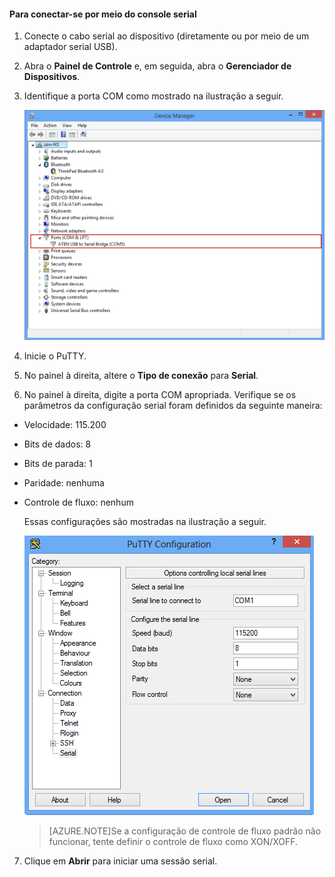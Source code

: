 
#### Para conectar-se por meio do console serial

1. Conecte o cabo serial ao dispositivo (diretamente ou por meio de um adaptador serial USB).

2. Abra o **Painel de Controle** e, em seguida, abra o **Gerenciador de Dispositivos**.

3. Identifique a porta COM como mostrado na ilustração a seguir.

     ![Conectando por meio do console serial](./media/storsimple-use-putty/HCS_ConnectingDeviceS-include.png)

4. Inicie o PuTTY.

5. No painel à direita, altere o **Tipo de conexão** para **Serial**.

6. No painel à direita, digite a porta COM apropriada. Verifique se os parâmetros da configuração serial foram definidos da seguinte maneira:
  - Velocidade: 115.200
  - Bits de dados: 8
  - Bits de parada: 1
  - Paridade: nenhuma
  - Controle de fluxo: nenhum

    Essas configurações são mostradas na ilustração a seguir.

     ![Configurações do PuTTY](./media/storsimple-use-putty/HCS_PuttyConfig-include.png)

    > [AZURE.NOTE]Se a configuração de controle de fluxo padrão não funcionar, tente definir o controle de fluxo como XON/XOFF.

7. Clique em **Abrir** para iniciar uma sessão serial.
 

<!---HONumber=July15_HO4-->